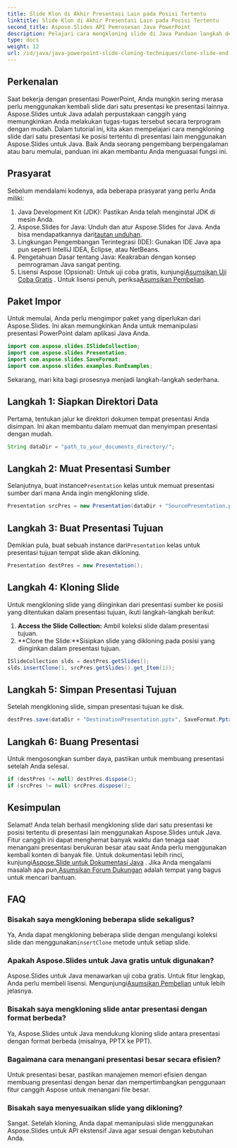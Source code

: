 ```yaml
---
title: Slide Klon di Akhir Presentasi Lain pada Posisi Tertentu
linktitle: Slide Klon di Akhir Presentasi Lain pada Posisi Tertentu
second_title: Aspose.Slides API Pemrosesan Java PowerPoint
description: Pelajari cara mengkloning slide di Java Panduan langkah demi langkah menggunakan Aspose.Slides untuk Java untuk mengkloning slide dari satu presentasi PowerPoint ke presentasi lainnya.
type: docs
weight: 12
url: /id/java/java-powerpoint-slide-cloning-techniques/clone-slide-end-another-specific-position-powerpoint/
---
```

## Perkenalan
Saat bekerja dengan presentasi PowerPoint, Anda mungkin sering merasa perlu menggunakan kembali slide dari satu presentasi ke presentasi lainnya. Aspose.Slides untuk Java adalah perpustakaan canggih yang memungkinkan Anda melakukan tugas-tugas tersebut secara terprogram dengan mudah. Dalam tutorial ini, kita akan mempelajari cara mengkloning slide dari satu presentasi ke posisi tertentu di presentasi lain menggunakan Aspose.Slides untuk Java. Baik Anda seorang pengembang berpengalaman atau baru memulai, panduan ini akan membantu Anda menguasai fungsi ini.
## Prasyarat
Sebelum mendalami kodenya, ada beberapa prasyarat yang perlu Anda miliki:
1. Java Development Kit (JDK): Pastikan Anda telah menginstal JDK di mesin Anda.
2.  Aspose.Slides for Java: Unduh dan atur Aspose.Slides for Java. Anda bisa mendapatkannya dari[tautan unduhan](https://releases.aspose.com/slides/java/).
3. Lingkungan Pengembangan Terintegrasi (IDE): Gunakan IDE Java apa pun seperti IntelliJ IDEA, Eclipse, atau NetBeans.
4. Pengetahuan Dasar tentang Java: Keakraban dengan konsep pemrograman Java sangat penting.
5.  Lisensi Aspose (Opsional): Untuk uji coba gratis, kunjungi[Asumsikan Uji Coba Gratis](https://releases.aspose.com/) . Untuk lisensi penuh, periksa[Asumsikan Pembelian](https://purchase.aspose.com/buy).
## Paket Impor
Untuk memulai, Anda perlu mengimpor paket yang diperlukan dari Aspose.Slides. Ini akan memungkinkan Anda untuk memanipulasi presentasi PowerPoint dalam aplikasi Java Anda.
```java
import com.aspose.slides.ISlideCollection;
import com.aspose.slides.Presentation;
import com.aspose.slides.SaveFormat;
import com.aspose.slides.examples.RunExamples;
```

Sekarang, mari kita bagi prosesnya menjadi langkah-langkah sederhana.
## Langkah 1: Siapkan Direktori Data
Pertama, tentukan jalur ke direktori dokumen tempat presentasi Anda disimpan. Ini akan membantu dalam memuat dan menyimpan presentasi dengan mudah.
```java
String dataDir = "path_to_your_documents_directory/";
```
## Langkah 2: Muat Presentasi Sumber
 Selanjutnya, buat instance`Presentation` kelas untuk memuat presentasi sumber dari mana Anda ingin mengkloning slide.
```java
Presentation srcPres = new Presentation(dataDir + "SourcePresentation.pptx");
```
## Langkah 3: Buat Presentasi Tujuan
 Demikian pula, buat sebuah instance dari`Presentation` kelas untuk presentasi tujuan tempat slide akan dikloning.
```java
Presentation destPres = new Presentation();
```
## Langkah 4: Kloning Slide
Untuk mengkloning slide yang diinginkan dari presentasi sumber ke posisi yang ditentukan dalam presentasi tujuan, ikuti langkah-langkah berikut:
1. **Access the Slide Collection:** Ambil koleksi slide dalam presentasi tujuan.
2. **Clone the Slide:**Sisipkan slide yang dikloning pada posisi yang diinginkan dalam presentasi tujuan.
```java
ISlideCollection slds = destPres.getSlides();
slds.insertClone(1, srcPres.getSlides().get_Item(1));
```
## Langkah 5: Simpan Presentasi Tujuan
Setelah mengkloning slide, simpan presentasi tujuan ke disk.
```java
destPres.save(dataDir + "DestinationPresentation.pptx", SaveFormat.Pptx);
```
## Langkah 6: Buang Presentasi
Untuk mengosongkan sumber daya, pastikan untuk membuang presentasi setelah Anda selesai.
```java
if (destPres != null) destPres.dispose();
if (srcPres != null) srcPres.dispose();
```

## Kesimpulan
Selamat! Anda telah berhasil mengkloning slide dari satu presentasi ke posisi tertentu di presentasi lain menggunakan Aspose.Slides untuk Java. Fitur canggih ini dapat menghemat banyak waktu dan tenaga saat menangani presentasi berukuran besar atau saat Anda perlu menggunakan kembali konten di banyak file.
 Untuk dokumentasi lebih rinci, kunjungi[Aspose.Slide untuk Dokumentasi Java](https://reference.aspose.com/slides/java/) . Jika Anda mengalami masalah apa pun,[Asumsikan Forum Dukungan](https://forum.aspose.com/c/slides/11) adalah tempat yang bagus untuk mencari bantuan.
## FAQ
### Bisakah saya mengkloning beberapa slide sekaligus?
 Ya, Anda dapat mengkloning beberapa slide dengan mengulangi koleksi slide dan menggunakan`insertClone` metode untuk setiap slide.
### Apakah Aspose.Slides untuk Java gratis untuk digunakan?
Aspose.Slides untuk Java menawarkan uji coba gratis. Untuk fitur lengkap, Anda perlu membeli lisensi. Mengunjungi[Asumsikan Pembelian](https://purchase.aspose.com/buy) untuk lebih jelasnya.
### Bisakah saya mengkloning slide antar presentasi dengan format berbeda?
Ya, Aspose.Slides untuk Java mendukung kloning slide antara presentasi dengan format berbeda (misalnya, PPTX ke PPT).
### Bagaimana cara menangani presentasi besar secara efisien?
Untuk presentasi besar, pastikan manajemen memori efisien dengan membuang presentasi dengan benar dan mempertimbangkan penggunaan fitur canggih Aspose untuk menangani file besar.
### Bisakah saya menyesuaikan slide yang dikloning?
Sangat. Setelah kloning, Anda dapat memanipulasi slide menggunakan Aspose.Slides untuk API ekstensif Java agar sesuai dengan kebutuhan Anda.